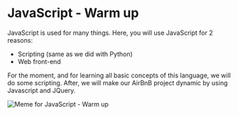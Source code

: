 # JavaScript - Warm up
JavaScript is used for many things. Here, you will use JavaScript for 2 reasons:
- Scripting (same as we did with Python)
- Web front-end

For the moment, and for learning all basic concepts of this language, we will do some scripting.
After, we will make our AirBnB project dynamic by using Javascript and JQuery.

![Meme for JavaScript - Warm up](https://s3.amazonaws.com/intranet-projects-files/holbertonschool-higher-level_programming+/303/Javascript-535.png.jpeg)
